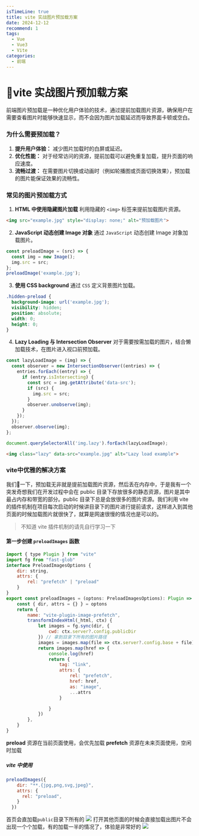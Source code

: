 ```yaml
---
isTimeLine: true
title: vite 实战图片预加载方案
date: 2024-12-12
recommend: 1
tags:
  - Vue
  - Vue3
  - Vite
categories:
  - 前端
---
```


# 📢vite 实战图片预加载方案

前端图片预加载是一种优化用户体验的技术，通过提前加载图片资源，确保用户在需要查看图片时能够快速显示，而不会因为图片加载延迟而导致界面卡顿或空白。

### 为什么需要预加载？
1. **提升用户体验：**  减少图片加载时的白屏或延迟。
2. **优化性能：** 对于经常访问的资源，提前加载可以避免重复加载，提升页面的响应速度。
3. **流畅过渡：** 在需要图片切换或动画时（例如轮播图或页面切换效果），预加载的图片能保证效果的流畅性。

### 常见的图片预加载方式

1. **HTML 中使用隐藏图片加载**
利用隐藏的 `<img>` 标签来提前加载图片资源。
```html
<img src="example.jpg" style="display: none;" alt="预加载图片">
```
2. **JavaScript 动态创建 Image 对象**
通过 `JavaScript` 动态创建 Image 对象加载图片。
```javascript
const preloadImage = (src) => {
  const img = new Image();
  img.src = src;
};
preloadImage('example.jpg');
```
3. **使用 CSS background**
通过 `CSS` 定义背景图片加载。
```css
.hidden-preload {
  background-image: url('example.jpg');
  visibility: hidden;
  position: absolute;
  width: 0;
  height: 0;
}
```
4. **Lazy Loading 与 Intersection Observer**
对于需要按需加载的图片，结合懒加载技术，在图片进入视口前预加载。
```javascript
const lazyLoadImage = (img) => {
  const observer = new IntersectionObserver((entries) => {
    entries.forEach((entry) => {
      if (entry.isIntersecting) {
        const src = img.getAttribute('data-src');
        if (src) {
          img.src = src;
        }
        observer.unobserve(img);
      }
    });
  });
  observer.observe(img);
};

document.querySelectorAll('img.lazy').forEach(lazyLoadImage);
```
```html
<img class="lazy" data-src="example.jpg" alt="Lazy load example">
```

### vite中优雅的解决方案
我们🤔一下，预加载无非就是提前加载图片资源，然后丢在内存中，于是我有一个突发奇想我们在开发过程中会在 public 目录下存放很多的静态资源，图片是其中最占内存和带宽的部分。public 目录下总是会放很多的图片资源。我们利用 vite的插件机制在项目每次启动的时候讲目录下的图片进行提前请求，这样进入到其他页面的时候加载图片就很快了，就算是网速很慢的情况也是可以的。

> 不知道 vite 插件机制的请先自行学习一下

#### 第一步创建 `preloadImages` 函数
```javascript
import { type Plugin } from "vite"
import fg from "fast-glob"
interface PreloadImagesOptions {
    dir: string,
    attrs: {
        rel: "prefetch" | "preload"
    }
}
export const preloadImages = (optons: PreloadImagesOptions): Plugin => {
    const { dir, attrs = {} } = optons
    return {
        name: "vite-plugin-image-prefetch",
        transformIndexHtml(_html, ctx) {
            let images = fg.sync(dir, {
                cwd: ctx.server?.config.publicDir
            }) // 拿到目录下所有的图片路径
            images = images.map(file => ctx.server?.config.base + file)
            return images.map(href => {
                console.log(href)
                return {
                    tag: "link",
                    attrs: {
                        rel: "prefetch",
                        href: href,
                        as: "image",
                        ...attrs
                    }

                }
            })
        },
    }
}
```
**preload** 资源在当前页面使用，会优先加载
**prefetch** 资源在未来页面使用，空闲时加载

##### vite 中使用
```javascript
preloadImages({
    dir: "**.{jpg,png,svg,jpeg}",
    attrs: {
      rel: "preload",
    }
  })
```
首页会直加载`public`目录下所有的
![](https://oss.xxytime.top/2024/12/12/067373558ae28fd6f9a852b1d2e25628.png)
打开其他页面的时候会直接加载出图片不会出现一个个加载，有的加载一半的情况了，体验是非常好的
![](https://oss.xxytime.top/2024/12/12/b451c30f7da043cffb92468f09187c4f.png)